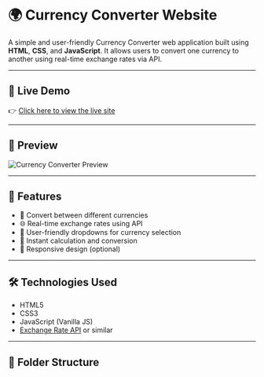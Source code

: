 # 🌍 Currency Converter Website

A simple and user-friendly Currency Converter web application built using **HTML**, **CSS**, and **JavaScript**. It allows users to convert one currency to another using real-time exchange rates via API.

---

## 🔗 Live Demo

👉 [Click here to view the live site](https://your-username.github.io/your-repo-name)

---

## 📸 Preview

![Currency Converter Preview](./img/preview.png)

---

## 🚀 Features

- 💱 Convert between different currencies
- 🌐 Real-time exchange rates using API
- 🔎 User-friendly dropdowns for currency selection
- 🧮 Instant calculation and conversion
- 📱 Responsive design (optional)

---

## 🛠️ Technologies Used

- HTML5
- CSS3
- JavaScript (Vanilla JS)
- [Exchange Rate API](https://www.exchangerate-api.com/) or similar

---

## 📁 Folder Structure

